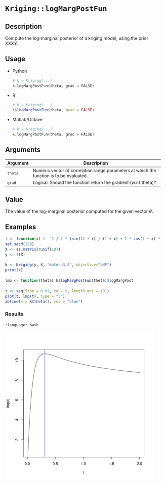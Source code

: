 # `Kriging::logMargPostFun`

## Description

Compute the log-marginal posterior of a kriging model, using the
 prior XXXY.


## Usage

* Python
    ```python
    # k = Kriging(...)
    k.logMargPostFun(theta, grad = FALSE)
    ```
* R
    ```r
    # k = Kriging(...)
    k$logMargPostFun(theta, grad = FALSE)
    ```
* Matlab/Octave
    ```octave
    % k = Kriging(...)
    k.logMargPostFun(theta, grad = FALSE)
    ```


## Arguments

Argument      |Description
------------- |----------------
`theta`     |     Numeric vector of correlation range parameters at which the function is to be evaluated.
`grad`     |     Logical. Should the function return the gradient (w.r.t theta)?


## Value

The value of the log-marginal posterior computed for the
 given vector $\theta$.


## Examples

```r
f <- function(x) 1 - 1 / 2 * (sin(12 * x) / (1 + x) + 2 * cos(7 * x) * x^5 + 0.7)
set.seed(123)
X <- as.matrix(runif(10))
y <- f(X)

k <- Kriging(y, X, "matern3_2", objective="LMP")
print(k)

lmp <- function(theta) k$logMargPostFun(theta)$logMargPost

t <- seq(from = 0.01, to = 2, length.out = 101)
plot(t, lmp(t), type = "l")
abline(v = k$theta(), col = "blue")
```

### Results
```{literalinclude} ../examples/logMargPostFun.Kriging.md.Rout
:language: bash
```
![](../examples/logMargPostFun.Kriging.md.png)


